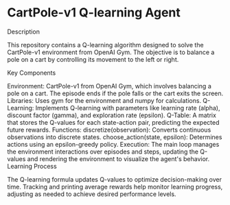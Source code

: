 # CartPole-v1 Q-learning Agent

Description

This repository contains a Q-learning algorithm designed to solve the CartPole-v1 environment from OpenAI Gym. The objective is to balance a pole on a cart by controlling its movement to the left or right.

Key Components

Environment: CartPole-v1 from OpenAI Gym, which involves balancing a pole on a cart. The episode ends if the pole falls or the cart exits the screen.
Libraries: Uses gym for the environment and numpy for calculations.
Q-Learning: Implements Q-learning with parameters like learning rate (alpha), discount factor (gamma), and exploration rate (epsilon).
Q-Table: A matrix that stores the Q-values for each state-action pair, predicting the expected future rewards.
Functions:
discretize(observation): Converts continuous observations into discrete states.
choose_action(state, epsilon): Determines actions using an epsilon-greedy policy.
Execution: The main loop manages the environment interactions over episodes and steps, updating the Q-values and rendering the environment to visualize the agent's behavior.
Learning Process

The Q-learning formula updates Q-values to optimize decision-making over time.
Tracking and printing average rewards help monitor learning progress, adjusting as needed to achieve desired performance levels.
